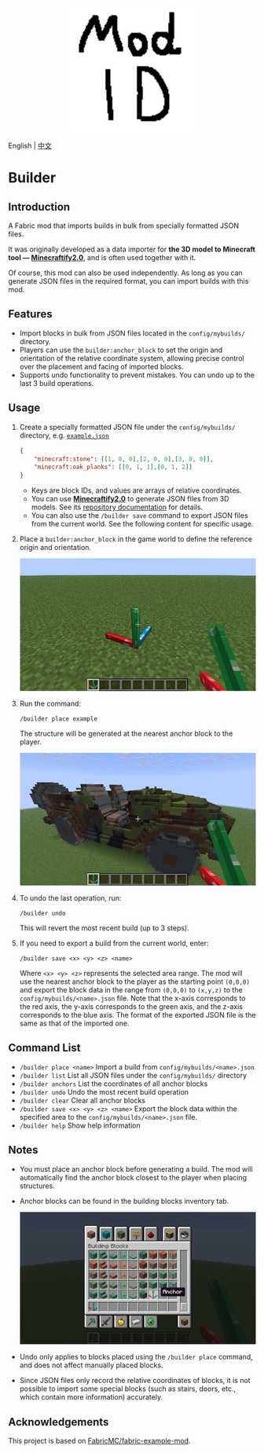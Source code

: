 <p align="center">
  <img width="256" height="256" src="src\main\resources\assets\builder\icon.png">
</p>

English | [中文](README_zh.md)

# Builder

## Introduction

A Fabric mod that imports builds in bulk from specially formatted JSON files.

It was originally developed as a data importer for **the 3D model to Minecraft tool — [Minecraftify2.0](https://github.com/Ivans-11/Minecraftify2/)**, and is often used together with it.

Of course, this mod can also be used independently. As long as you can generate JSON files in the required format, you can import builds with this mod.

## Features

* Import blocks in bulk from JSON files located in the `config/mybuilds/` directory.
* Players can use the `builder:anchor_block` to set the origin and orientation of the relative coordinate system, allowing precise control over the placement and facing of imported blocks.
* Supports undo functionality to prevent mistakes. You can undo up to the last 3 build operations.

## Usage

1. Create a specially formatted JSON file under the `config/mybuilds/` directory, e.g. [`example.json`](./example.json)

   ```json
   {
       "minecraft:stone": [[1, 0, 0],[2, 0, 0],[3, 0, 0]],
       "minecraft:oak_planks": [[0, 1, 1],[0, 1, 2]]
   }
   ```

   * Keys are block IDs, and values are arrays of relative coordinates.
   * You can use [**Minecraftify2.0**](https://github.com/Ivans-11/Minecraftify2/releases) to generate JSON files from 3D models. See its [repository documentation](https://github.com/Ivans-11/Minecraftify2) for details.
   * You can also use the `/builder save` command to export JSON files from the current world. See the following content for specific usage.

2. Place a `builder:anchor_block` in the game world to define the reference origin and orientation.

   ![](image/anchor.png)

3. Run the command:

   ```
   /builder place example
   ```

   The structure will be generated at the nearest anchor block to the player.

   ![](image/build.png)

4. To undo the last operation, run:

   ```
   /builder undo
   ```

   This will revert the most recent build (up to 3 steps).
5. If you need to export a build from the current world, enter:

   ```
   /builder save <x> <y> <z> <name>
   ```
   Where `<x> <y> <z>` represents the selected area range.
   The mod will use the nearest anchor block to the player as the starting point `(0,0,0)` and export the block data in the range from `(0,0,0)` to `(x,y,z)` to the `config/mybuilds/<name>.json` file.
   Note that the x-axis corresponds to the red axis, the y-axis corresponds to the green axis, and the z-axis corresponds to the blue axis. The format of the exported JSON file is the same as that of the imported one.

## Command List

* `/builder place <name>`
  Import a build from `config/mybuilds/<name>.json`
* `/builder list`
  List all JSON files under the `config/mybuilds/` directory
* `/builder anchors`
  List the coordinates of all anchor blocks
* `/builder undo`
  Undo the most recent build operation
* `/builder clear`
  Clear all anchor blocks
* `/builder save <x> <y> <z> <name>`
  Export the block data within the specified area to the `config/mybuilds/<name>.json` file.
* `/builder help`
  Show help information

## Notes

* You must place an anchor block before generating a build. The mod will automatically find the anchor block closest to the player when placing structures.

* Anchor blocks can be found in the building blocks inventory tab.

  ![](image/item_en.png)

* Undo only applies to blocks placed using the `/builder place` command, and does not affect manually placed blocks.

* Since JSON files only record the relative coordinates of blocks, it is not possible to import some special blocks (such as stairs, doors, etc., which contain more information) accurately.

## Acknowledgements

This project is based on [FabricMC/fabric-example-mod](https://github.com/FabricMC/fabric-example-mod). 
